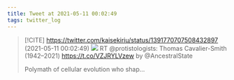 ```yaml
---
title: Tweet at 2021-05-11 00:02:49
tags: twitter_log
---
```


> [!CITE] https://twitter.com/kaisekiriu/status/1391770707508432897 (2021-05-11 00:02:49)
> ![](https://twitter.com/kaisekiriu/status/1391770707508432897)
> RT @protistologists: Thomas Cavalier-Smith (1942–2021) https://t.co/VZJRYLVzew by @AncestralState 
> 
> Polymath of cellular evolution who shap…
